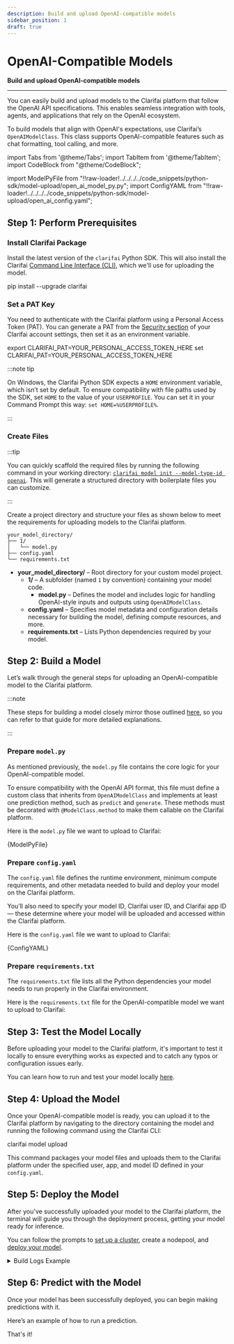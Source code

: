 ```yaml
---
description: Build and upload OpenAI-compatible models
sidebar_position: 1
draft: true
---
```


# OpenAI-Compatible Models

**Build and upload OpenAI-compatible models**
<hr />

You can easily build and upload models to the Clarifai platform that follow the OpenAI API specifications. This enables seamless integration with tools, agents, and applications that rely on the OpenAI ecosystem.

To build models that align with OpenAI's expectations, use Clarifai’s `OpenAIModelClass`. This class supports OpenAI-compatible features such as chat formatting, tool calling, and more.

import Tabs from '@theme/Tabs';
import TabItem from '@theme/TabItem';
import CodeBlock from "@theme/CodeBlock";

import ModelPyFile from "!!raw-loader!../../../../code_snippets/python-sdk/model-upload/open_ai_model_py.py";
import ConfigYAML from "!!raw-loader!../../../../code_snippets/python-sdk/model-upload/open_ai_config.yaml";

## Step 1: Perform Prerequisites

### Install Clarifai Package

Install the latest version of the `clarifai` Python SDK. This will also install the Clarifai [Command Line Interface (CLI)](https://docs.clarifai.com/additional-resources/api-overview/cli), which we'll use for uploading the model.


<Tabs groupId="code">
<TabItem value="bash" label="Bash">
    <CodeBlock className="language-bash"> pip install --upgrade clarifai </CodeBlock>
</TabItem>
</Tabs>

### Set a PAT Key

You need to authenticate with the Clarifai platform using a Personal Access Token (PAT). You can generate a PAT from the [Security section](https://clarifai.com/settings/security) of your Clarifai account settings, then set it as an environment variable. 

<Tabs groupId="code">
<TabItem value="bash" label="Unix-Like Systems">
    <CodeBlock className="language-bash"> export CLARIFAI_PAT=YOUR_PERSONAL_ACCESS_TOKEN_HERE </CodeBlock>
</TabItem>
<TabItem value="bash2" label="Windows">
    <CodeBlock className="language-bash"> set CLARIFAI_PAT=YOUR_PERSONAL_ACCESS_TOKEN_HERE </CodeBlock>
</TabItem>
</Tabs>

:::note tip

On Windows, the Clarifai Python SDK expects a `HOME` environment variable, which isn’t set by default. To ensure compatibility with file paths used by the SDK, set `HOME` to the value of your `USERPROFILE`. You can set it in your Command Prompt this way: `set HOME=%USERPROFILE%`.

:::

### Create Files

:::tip

You can quickly scaffold the required files by running the following command in your working directory: [`clarifai model init --model-type-id openai`](https://docs.clarifai.com/resources/api-overview/cli#options). This will generate a structured directory with boilerplate files you can customize.

:::

Create a project directory and structure your files as shown below to meet the requirements for uploading models to the Clarifai platform.


```text
your_model_directory/
├── 1/
│   └── model.py
├── config.yaml
└── requirements.txt
```

- **your_model_directory/** – Root directory for your custom model project.
  - **1/** – A subfolder (named `1` by convention) containing your model code.
    - **model.py** – Defines the model and includes logic for handling OpenAI-style inputs and outputs using `OpenAIModelClass`.
  - **config.yaml** – Specifies model metadata and configuration details necessary for building the model, defining compute resources, and more.
  - **requirements.txt** – Lists Python dependencies required by your model.

## Step 2: Build a Model

Let’s walk through the general steps for uploading an OpenAI-compatible model to the Clarifai platform. 

:::note

These steps for building a model closely mirror those outlined [here](https://docs.clarifai.com/compute/models/upload/), so you can refer to that guide for more detailed explanations.

:::

### Prepare `model.py` 

As mentioned previously, the `model.py` file contains the core logic for your OpenAI-compatible model. 

To ensure compatibility with the OpenAI API format, this file must define a custom class that inherits from `OpenAIModelClass` and implements at least one prediction method, such as `predict` and `generate`. These methods must be decorated with `@ModelClass.method` to make them callable on the Clarifai platform.

Here is the `model.py` file we want to upload to Clarifai:

<Tabs groupId="code">
<TabItem value="python" label="Python">
    <CodeBlock className="language-python">{ModelPyFile}</CodeBlock>
</TabItem>
</Tabs>

### Prepare `config.yaml` 

The `config.yaml` file defines the runtime environment, minimum compute requirements, and other metadata needed to build and deploy your model on the Clarifai platform.

You’ll also need to specify your model ID, Clarifai user ID, and Clarifai app ID — these determine where your model will be uploaded and accessed within the Clarifai platform.

Here is the `config.yaml` file we want to upload to Clarifai:

<Tabs groupId="code">
<TabItem value="yaml" label="YAML">
    <CodeBlock className="language-yaml">{ConfigYAML}</CodeBlock>
</TabItem>
</Tabs>

### Prepare `requirements.txt` 

The `requirements.txt` file lists all the Python dependencies your model needs to run properly in the Clarifai environment.

Here is the `requirements.txt` file for the OpenAI-compatible model we want to upload to Clarifai:

<Tabs groupId="code">
<TabItem value="text" label="Text">
    <CodeBlock className="language-txt"></CodeBlock>
</TabItem>
</Tabs>



## Step 3: Test the Model Locally

Before uploading your model to the Clarifai platform, it's important to test it locally to ensure everything works as expected and to catch any typos or configuration issues early.

You can learn how to run and test your model locally [here](https://docs.clarifai.com/compute/models/upload/run-locally/).

## Step 4: Upload the Model

Once your OpenAI-compatible model is ready, you can upload it to the Clarifai platform by navigating to the directory containing the model and running the following command using the Clarifai CLI:

<Tabs groupId="code">
<TabItem value="bash" label="CLI">
    <CodeBlock className="language-bash"> clarifai model upload  </CodeBlock>
</TabItem>
</Tabs>

This command packages your model files and uploads them to the Clarifai platform under the specified user, app, and model ID defined in your `config.yaml`.

## Step 5: Deploy the Model

After you've successfully uploaded your model to the Clarifai platform, the terminal will guide you through the deployment process, getting your model ready for inference. 

You can follow the prompts to [set up a cluster](https://docs.clarifai.com/compute/deployments/clusters-nodepools), create a nodepool, and [deploy your model](https://docs.clarifai.com/compute/deployments/deploy-model).

<details>
  <summary>Build Logs Example</summary>

    <CodeBlock className="language-text">{}</CodeBlock>
</details>

## Step 6: Predict with the Model

Once your model has been successfully deployed, you can begin making predictions with it.

Here’s an example of how to run a prediction.

That's it!